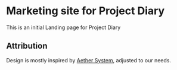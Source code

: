 # Marketing site for Project Diary

This is an initial Landing page for Project Diary

## Attribution

Design is mostly inspired by [Aether System](https://github.com/theodorusclarence/aether-design-system), adjusted to our needs.
